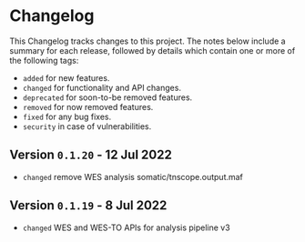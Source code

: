 # Changelog

This Changelog tracks changes to this project. The notes below include a summary for each release, followed by details which contain one or more of the following tags:

- `added` for new features.
- `changed` for functionality and API changes.
- `deprecated` for soon-to-be removed features.
- `removed` for now removed features.
- `fixed` for any bug fixes.
- `security` in case of vulnerabilities.

## Version `0.1.20` - 12 Jul 2022

- `changed` remove WES analysis somatic/tnscope.output.maf

## Version `0.1.19` - 8 Jul 2022

- `changed` WES and WES-TO APIs for analysis pipeline v3
